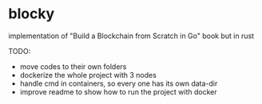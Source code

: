 # blocky

implementation of "Build a Blockchain from Scratch in Go" book but in rust

TODO: 
- move codes to their own folders
- dockerize the whole project with 3 nodes
- handle cmd in containers, so every one has its own data-dir
- improve readme to show how to run the project with docker 




